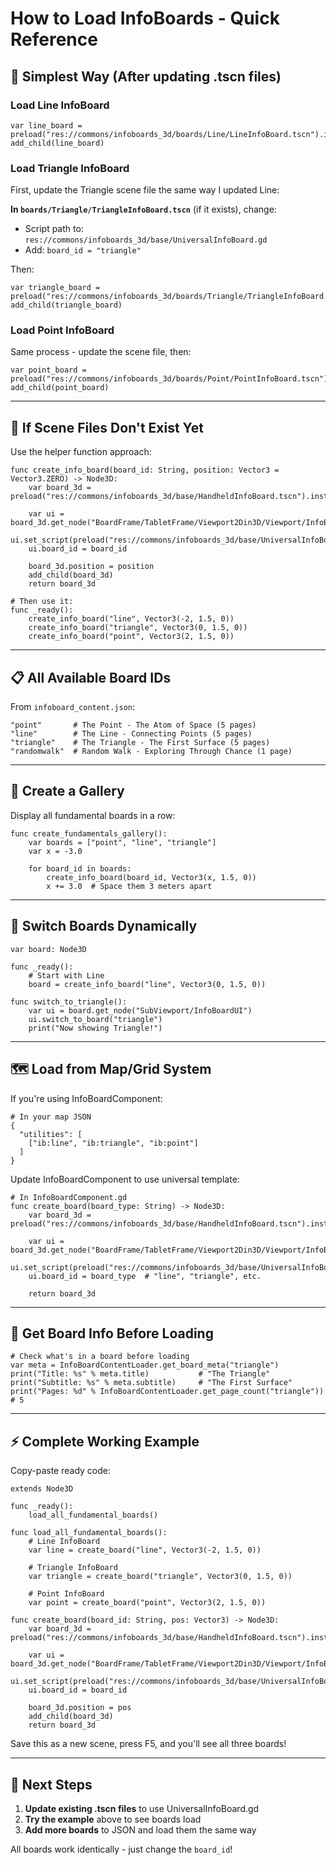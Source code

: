 # How to Load InfoBoards - Quick Reference

## 🚀 Simplest Way (After updating .tscn files)

### Load Line InfoBoard
```gdscript
var line_board = preload("res://commons/infoboards_3d/boards/Line/LineInfoBoard.tscn").instantiate()
add_child(line_board)
```

### Load Triangle InfoBoard
First, update the Triangle scene file the same way I updated Line:

**In `boards/Triangle/TriangleInfoBoard.tscn`** (if it exists), change:
- Script path to: `res://commons/infoboards_3d/base/UniversalInfoBoard.gd`
- Add: `board_id = "triangle"`

Then:
```gdscript
var triangle_board = preload("res://commons/infoboards_3d/boards/Triangle/TriangleInfoBoard.tscn").instantiate()
add_child(triangle_board)
```

### Load Point InfoBoard
Same process - update the scene file, then:
```gdscript
var point_board = preload("res://commons/infoboards_3d/boards/Point/PointInfoBoard.tscn").instantiate()
add_child(point_board)
```

---

## 🔧 If Scene Files Don't Exist Yet

Use the helper function approach:

```gdscript
func create_info_board(board_id: String, position: Vector3 = Vector3.ZERO) -> Node3D:
    var board_3d = preload("res://commons/infoboards_3d/base/HandheldInfoBoard.tscn").instantiate()

    var ui = board_3d.get_node("BoardFrame/TabletFrame/Viewport2Din3D/Viewport/InfoBoardUI")
    ui.set_script(preload("res://commons/infoboards_3d/base/UniversalInfoBoard.gd"))
    ui.board_id = board_id

    board_3d.position = position
    add_child(board_3d)
    return board_3d

# Then use it:
func _ready():
    create_info_board("line", Vector3(-2, 1.5, 0))
    create_info_board("triangle", Vector3(0, 1.5, 0))
    create_info_board("point", Vector3(2, 1.5, 0))
```

---

## 📋 All Available Board IDs

From `infoboard_content.json`:

```gdscript
"point"       # The Point - The Atom of Space (5 pages)
"line"        # The Line - Connecting Points (5 pages)
"triangle"    # The Triangle - The First Surface (5 pages)
"randomwalk"  # Random Walk - Exploring Through Chance (1 page)
```

---

## 🎨 Create a Gallery

Display all fundamental boards in a row:

```gdscript
func create_fundamentals_gallery():
    var boards = ["point", "line", "triangle"]
    var x = -3.0

    for board_id in boards:
        create_info_board(board_id, Vector3(x, 1.5, 0))
        x += 3.0  # Space them 3 meters apart
```

---

## 🔄 Switch Boards Dynamically

```gdscript
var board: Node3D

func _ready():
    # Start with Line
    board = create_info_board("line", Vector3(0, 1.5, 0))

func switch_to_triangle():
    var ui = board.get_node("SubViewport/InfoBoardUI")
    ui.switch_to_board("triangle")
    print("Now showing Triangle!")
```

---

## 🗺️ Load from Map/Grid System

If you're using InfoBoardComponent:

```gdscript
# In your map JSON
{
  "utilities": [
    ["ib:line", "ib:triangle", "ib:point"]
  ]
}
```

Update InfoBoardComponent to use universal template:

```gdscript
# In InfoBoardComponent.gd
func create_board(board_type: String) -> Node3D:
    var board_3d = preload("res://commons/infoboards_3d/base/HandheldInfoBoard.tscn").instantiate()

    var ui = board_3d.get_node("BoardFrame/TabletFrame/Viewport2Din3D/Viewport/InfoBoardUI")
    ui.set_script(preload("res://commons/infoboards_3d/base/UniversalInfoBoard.gd"))
    ui.board_id = board_type  # "line", "triangle", etc.

    return board_3d
```

---

## 📖 Get Board Info Before Loading

```gdscript
# Check what's in a board before loading
var meta = InfoBoardContentLoader.get_board_meta("triangle")
print("Title: %s" % meta.title)           # "The Triangle"
print("Subtitle: %s" % meta.subtitle)     # "The First Surface"
print("Pages: %d" % InfoBoardContentLoader.get_page_count("triangle"))  # 5
```

---

## ⚡ Complete Working Example

Copy-paste ready code:

```gdscript
extends Node3D

func _ready():
    load_all_fundamental_boards()

func load_all_fundamental_boards():
    # Line InfoBoard
    var line = create_board("line", Vector3(-2, 1.5, 0))

    # Triangle InfoBoard
    var triangle = create_board("triangle", Vector3(0, 1.5, 0))

    # Point InfoBoard
    var point = create_board("point", Vector3(2, 1.5, 0))

func create_board(board_id: String, pos: Vector3) -> Node3D:
    var board_3d = preload("res://commons/infoboards_3d/base/HandheldInfoBoard.tscn").instantiate()

    var ui = board_3d.get_node("BoardFrame/TabletFrame/Viewport2Din3D/Viewport/InfoBoardUI")
    ui.set_script(preload("res://commons/infoboards_3d/base/UniversalInfoBoard.gd"))
    ui.board_id = board_id

    board_3d.position = pos
    add_child(board_3d)
    return board_3d
```

Save this as a new scene, press F5, and you'll see all three boards!

---

## 🎯 Next Steps

1. **Update existing .tscn files** to use UniversalInfoBoard.gd
2. **Try the example** above to see boards load
3. **Add more boards** to JSON and load them the same way

All boards work identically - just change the `board_id`!
